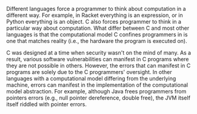 Different languages force a programmer to think about computation in a different way. For example, in Racket everything is an expression, or in Python everything is an object. C also forces programmer to think in a particular way about computation. What differ between C and most other languages is that the computational model C confines programmers in is one that matches reality (i.e., the hardware the program is executed on). 

C was designed at a time when security wasn't on the mind of many. As a result, various software vulnerabilities can manifest in C programs where they are not possible in others. However, the errors that can manifest in C programs are solely due to the C programmers' oversight. In other languages with a computational model differing from the underlying machine, errors can manifest in the implementation of the computational model abstraction. For example, although Java frees programmers from pointers errors (e.g., null pointer dereference, double free), the JVM itself itself riddled with pointer errors.
